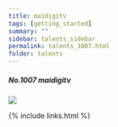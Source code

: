 ```yaml
---
title: maidigitv  
tags: [getting_started]
summary: ""
sidebar: talents_sidebar
permalink: talents_1007.html
folder: talents
---
```



##### No.1007 maidigitv 

![](https://yt3.ggpht.com/ytc/AKedOLSnRNRZ5nxSo08bTNccx8AjGBqrz9yRAI6WYsUm=s176-c-k-c0x00ffffff-no-rj)




{% include links.html %}
